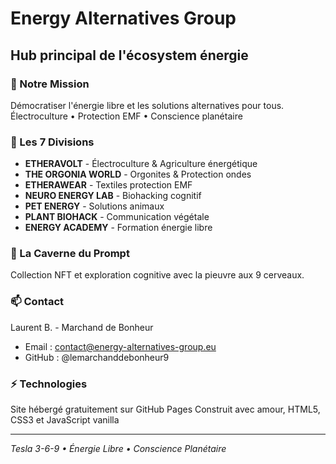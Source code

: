 # Energy Alternatives Group

## Hub principal de l'écosystem énergie

### 🌟 Notre Mission
Démocratiser l'énergie libre et les solutions alternatives pour tous.
Électroculture • Protection EMF • Conscience planétaire

### 🎯 Les 7 Divisions
- **ETHERAVOLT** - Électroculture & Agriculture énergétique
- **THE ORGONIA WORLD** - Orgonites & Protection ondes
- **ETHERAWEAR** - Textiles protection EMF
- **NEURO ENERGY LAB** - Biohacking cognitif
- **PET ENERGY** - Solutions animaux
- **PLANT BIOHACK** - Communication végétale
- **ENERGY ACADEMY** - Formation énergie libre

### 🐙 La Caverne du Prompt
Collection NFT et exploration cognitive avec la pieuvre aux 9 cerveaux.

### 📫 Contact
Laurent B. - Marchand de Bonheur
- Email : contact@energy-alternatives-group.eu
- GitHub : @lemarchanddebonheur9

### ⚡ Technologies
Site hébergé gratuitement sur GitHub Pages
Construit avec amour, HTML5, CSS3 et JavaScript vanilla

---
*Tesla 3-6-9 • Énergie Libre • Conscience Planétaire*
